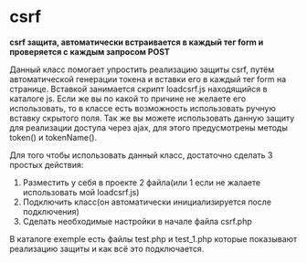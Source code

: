 # csrf
**csrf защита, автоматически встраивается в каждый тег form и проверяется с каждым запросом POST**

Данный класс помогает упростить реализацию защиты csrf, путём автоматической генерации токена и вставки его в каждый тег form на странице. 
Вставкой занимается скрипт loadcsrf.js находящийся в каталоге js. Если же вы по какой то причине не желаете его использовать, то в классе есть возможность
использовать ручную вставку скрытого поля. 
  Так же вы можете использовать данную защиту для реализации доступа через ajax, для этого предусмотрены методы token() и tokenName().
  
  Для того чтобы использовать данный класс, достаточно сделать 3 простых действия:
  1. Разместить у себя в проекте 2 файла(или 1 если не жалаете использовать мой loadcsrf.js)
  2. Подключить класс(он автоматически инициализируется после подключения)
  3. Сделать необходимые настройки в начале файла csrf.php
  
  В каталоге exemple есть файлы test.php и test_1.php которые показывают реализацию защиты и как всё это подключается.
